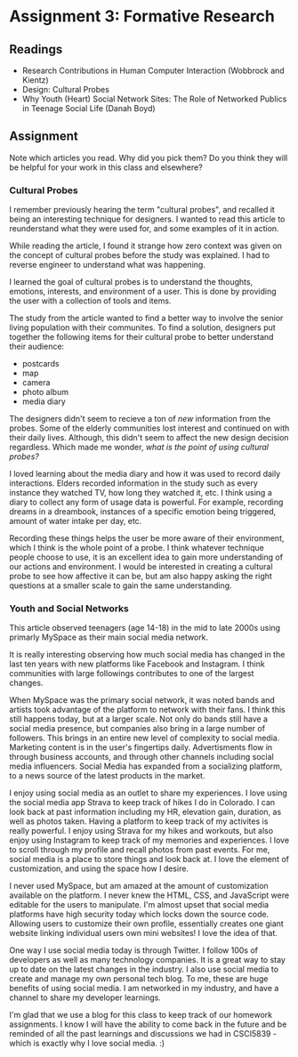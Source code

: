 # Assignment 3: Formative Research

## Readings

- Research Contributions in Human Computer Interaction (Wobbrock and Kientz)
- Design: Cultural Probes
- Why Youth (Heart) Social Network Sites: The Role of Networked Publics in Teenage Social Life (Danah Boyd)

## Assignment

Note which articles you read. Why did you pick them? Do you think they will be helpful for your work in this class and elsewhere?

### Cultural Probes

I remember previously hearing the term "cultural probes", and recalled it being an interesting technique for designers. I wanted to read this article to reunderstand what they were used for, and some examples of it in action.

While reading the article, I found it strange how zero context was given on the concept of cultural probes before the study was explained. I had to reverse engineer to understand what was happening.
 
 I learned the goal of cultural probes is to understand the thoughts, emotions, interests, and environment of a user. This is done by providing the user with a collection of tools and items.

The study from the article wanted to find a better way to involve the senior living population with their communites. To find a solution, designers put together the following items for their cultural probe to better understand their audience:

- postcards
- map
- camera
- photo album
- media diary

The designers didn't seem to recieve a ton of *new* information from the probes. Some of the elderly communities lost interest and continued on with their daily lives. Although, this didn't seem to affect the new design decision regardless. Which made me wonder, *what is the point of using cultural probes?*

I loved learning about the media diary and how it was used to record daily interactions. Elders recorded information in the study such as every instance they watched TV, how long they watched it, etc. I think using a diary to collect any form of usage data is powerful. For example, recording dreams in a dreambook, instances of a specific emotion being triggered, amount of water intake per day, etc.

Recording these things helps the user be more aware of their environment, which I think is the whole point of a probe. I think whatever technique people choose to use, it is an excellent idea to gain more understanding of our actions and environment. I would be interested in creating a cultural probe to see how affective it can be, but am also happy asking the right questions at a smaller scale to gain the same understanding.

### Youth and Social Networks

This article observed teenagers (age 14-18) in the mid to late 2000s using primarly MySpace as their main social media network.

It is really interesting observing how much social media has changed in the last ten years with new platforms like Facebook and Instagram. I think communities with large followings contributes to one of the largest changes.

When MySpace was the primary social network, it was noted bands and artists took advantage of the platform to network with their fans. I think this still happens today, but at a larger scale. Not only do bands still have a social media presence, but companies also bring in a large number of followers. This brings in an entire new level of complexity to social media. Marketing content is in the user's fingertips daily. Advertisments flow in through business accounts, and through other channels including social media influencers. Social Media has expanded from a socializing platform, to a news source of the latest products in the market.

I enjoy using social media as an outlet to share my experiences. I love using the social media app Strava to keep track of hikes I do in Colorado. I can look back at past information including my HR, elevation gain, duration, as well as photos taken. Having a platform to keep track of my activites is really powerful. I enjoy using Strava for my hikes and workouts, but also enjoy using Instagram to keep track of my memories and experiences. I love to scroll through my profile and recall photos from past events. For me, social media is a place to store things and look back at. I love the element of customization, and using the space how I desire.

I never used MySpace, but am amazed at the amount of customization available on the platform. I never knew the HTML, CSS, and JavaScript were editable for the users to manipulate. I'm almost upset that social media platforms have high security today which locks down the source code. Allowing users to customize their own profile, essentially creates one giant website linking individual users own mini websites! I love the idea of that.

One way I use social media today is through Twitter. I follow 100s of developers as well as many technology companies. It is a great way to stay up to date on the latest changes in the industry. I also use social media to create and manage my own personal tech blog. To me, these are huge benefits of using social media. I am networked in my industry, and have a channel to share my developer learnings.

I'm glad that we use a blog for this class to keep track of our homework assignments.  I know I will have the ability to come back in the future and be reminded of all the past learnings and discussions we had in CSCI5839 - which is exactly why I love social media. :)
